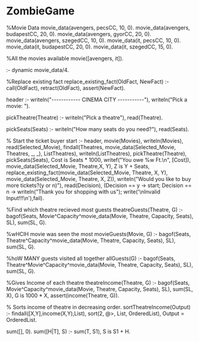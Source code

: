 # ZombieGame


%Movie Data
movie_data(avengers, pecsCC, 10, 0).
movie_data(avengers, budapestCC, 20, 0).
movie_data(avengers, gyorCC, 20, 0).
movie_data(avengers, szegedCC, 10, 0).
movie_data(it, pecsCC, 10, 0).
movie_data(it, budapestCC, 20, 0).
movie_data(it, szegedCC, 15, 0).

%All the movies available
movie([avengers, it]).

:- dynamic movie_data/4.

%Replace existing fact
replace_existing_fact(OldFact, NewFact) :- call(OldFact), retract(OldFact), assert(NewFact).

header :- writeln("------------ CINEMA CITY -----------"), writeln("Pick a movie: ").

pickTheatre(Theatre) :- writeln("Pick a theatre"), read(Theatre).

pickSeats(Seats) :- writeln("How many seats do you need?"), read(Seats).

% Start the ticket buyer
start :- header, movie(Movies), writeln(Movies), read(Selected_Movie), findall(Theatres, movie_data(Selected_Movie, Theatres, _, _), ListTheatres), writeln(ListTheatres), pickTheatre(Theatre), pickSeats(Seats), Cost is Seats * 1000, writef("You owe %w Ft.\n", [Cost]), movie_data(Selected_Movie, Theatre,X, Y), Z is Y + Seats, replace_existing_fact(movie_data(Selected_Movie, Theatre, X, Y), movie_data(Selected_Movie, Theatre, X, Z)), writeln("Would you like to buy more tickets?(y or n)"), read(Decision), (Decision == y -> start; Decision == n -> writeln("Thank you for shopping with us"); write('\nInvalid Input!!!\n'),fail).

%Find which theatre recieved most guests
theatreGuests(Theatre, G) :- bagof(Seats, Movie^Capacity^movie_data(Movie, Theatre, Capacity, Seats), SL), sum(SL, G).

%wHCIH movie was seen the most
movieGuests(Movie, G) :- bagof(Seats, Theatre^Capacity^movie_data(Movie, Theatre, Capacity, Seats), SL), sum(SL, G).

%hoW MANY guests visited all together
allGuests(G) :- bagof(Seats, Theatre^Movie^Capacity^movie_data(Movie, Theatre, Capacity, Seats), SL), sum(SL, G).

%Gives Income of each theatre
theatreIncome(Theatre, G) :- bagof(Seats, Movie^Capacity^movie_data(Movie, Theatre, Capacity, Seats), SL), sum(SL, X), G is 1000 * X, assert(income(Theatre, G)).

% Sorts income of theatre in decreasing order.
sortTheatreIncome(Output) :- findall([X,Y],income(X,Y),List),
sort(2, @>, List, OrderedList),
Output = OrderedList.


sum([], 0).
sum([H|T], S) :- sum(T, S1), S is S1 + H.


